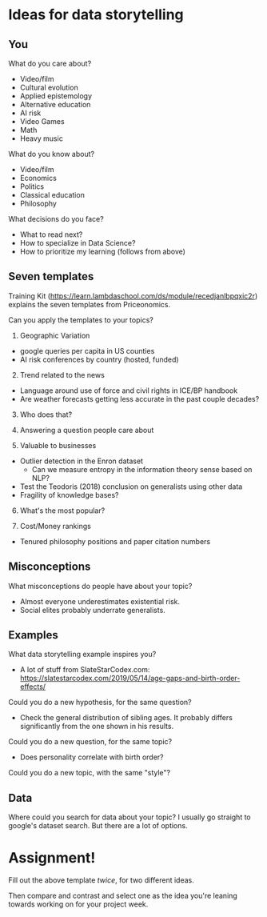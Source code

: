 # Ideas for data storytelling

## You

What do you care about?

- Video/film
- Cultural evolution
- Applied epistemology
- Alternative education
- AI risk
- Video Games
- Math
- Heavy music

What do you know about?

- Video/film
- Economics
- Politics
- Classical education
- Philosophy

What decisions do you face?

- What to read next?
- How to specialize in Data Science?
- How to prioritize my learning (follows from above)


## Seven templates

Training Kit (https://learn.lambdaschool.com/ds/module/recedjanlbpqxic2r) explains the seven templates from Priceonomics.

Can you apply the templates to your topics?

1. Geographic Variation
 - google queries per capita in US counties
 - AI risk conferences by country (hosted, funded)

2. Trend related to the news
 - Language around use of force and civil rights in ICE/BP handbook
 - Are weather forecasts getting less accurate in the past couple decades?

3. Who does that?

4. Answering a question people care about


5. Valuable to businesses
 - Outlier detection in the Enron dataset
   - Can we measure entropy in the information theory sense based on NLP?
 - Test the Teodoris (2018) conclusion on generalists using other data
 - Fragility of knowledge bases?

6. What's the most popular?


7. Cost/Money rankings
 - Tenured philosophy positions and paper citation numbers

## Misconceptions

What misconceptions do people have about your topic?
- Almost everyone underestimates existential risk.
- Social elites probably underrate generalists.


## Examples

What data storytelling example inspires you?
- A lot of stuff from SlateStarCodex.com:  https://slatestarcodex.com/2019/05/14/age-gaps-and-birth-order-effects/

Could you do a new hypothesis, for the same question?
- Check the general distribution of sibling ages. It probably differs significantly from the one shown in his results.

Could you do a new question, for the same topic?
- Does personality correlate with birth order?

Could you do a new topic, with the same "style"?

## Data

Where could you search for data about your topic?
I usually go straight to google's dataset search. But there are a lot of options.

# Assignment!

Fill out the above template *twice*, for two different ideas.

Then compare and contrast and select one as the idea you're leaning towards
working on for your project week.
